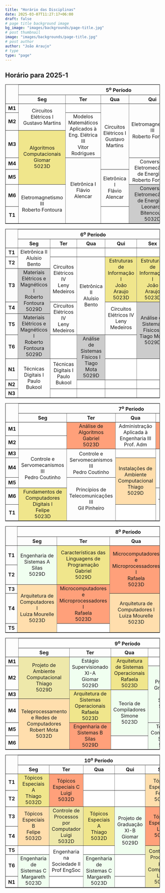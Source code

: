 ```yaml
---
title: "Horário das Disciplinas"
date: 2025-03-07T11:27:17+06:00
draft: false
# page title background image
bg_image: "images/backgrounds/page-title.jpg"
# post thumbnail
image: "images/backgrounds/page-title.jpg"
# post author
author: "João Araujo"
# type
type: "page"
---
```


## Horário para 2025-1 
<style>
  table td {
    text-align: center;
    vertical-align: middle; /* Opcional, para centralizar verticalmente */
  }
  .desc1 {
    background-color: #F0E68C;
    text-align: center;
    vertical-align: middle;
  }
  .desc2 {
    background-color: #FFDEAD;
  }
  .desc3 {
    background-color: #FFA07A;
  }
  .desc4 {
    background-color: #EEE8AA;
  }
  .desc5 {
    background-color: #F0FFF0;
  }
  .desc6 {
    background-color: #F0FFF0;
  }
  .desc7 {
    background-color: #F0FFF0;
  }
  .eletrica1 {
    background-color: #cccccc;
    text-align: center;
    vertical-align: middle;
  }
  .eletrica2 {
    background-color: #cccccc;
  }
  .eletrica3 {
    background-color: #cccccc;
  }
  .eletrica4 {
    background-color: #cccccc;
  }
  .eletronica1 {
    background-color: #cccccc;
  }
  .eletronica2 {
    background-color: #cccccc;
  }
  .vazio {
    background-color:rgb(255, 255, 255);
  }
  .extra1 {
    background-color: #cccccc;
  }
</style>


<table border="1" class="odd_table" id="table_1">
<thead>
<tr><td rowspan="2"></td><th colspan="5">5<sup>o</sup> Período</th></tr>
<tr>
<!-- span -->
<th class="xAxis">Seg</th>
<th class="xAxis">Ter</th>
<th class="xAxis">Qua</th>
<th class="xAxis">Qui</th>
<th class="xAxis">Sex</th>
</tr>
</thead>
<tbody>
<tr>
<th class="yAxis">M1</th>
<td rowspan="2">Circuitos Elétricos I<br/>Gustavo Martins<br/></td>
<td class="vazio"></td>
<td rowspan="4">Circuitos Elétricos I<br/>Gustavo Martins<br/></td>
<td rowspan="3">Eletromagnetismo III<br/>Roberto Fontoura<br/></td>
<td class="desc1" rowspan="2">Algoritmos Computacionais<br/>Giomar<br/>5023D<br/></td>
</tr>
<tr>
<th class="yAxis">M2</th>
<!-- span -->
<td rowspan="2">Modelos Matemáticos Aplicados à Eng. Elétrica III<br/>Vitor Rodrigues<br/></td>
<!-- span -->
<!-- span -->
<!-- span -->
</tr>
<tr>
<th class="yAxis">M3</th>
<td class="desc1" rowspan="3">Algoritmos Computacionais<br/>Giomar<br/>5023D<br/></td>
<!-- span -->
<!-- span -->
<!-- span -->
<td class="eletrica1"  rowspan="2">Conversão Eletromecânica de Energia III<br/>Leonardo Bitencourt<br/>5032D<br/></td>
</tr>
<tr>
<th class="yAxis">M4</th>
<!-- span -->
<td rowspan="4">Eletrônica I<br/>Flávio Alencar<br/></td>
<!-- span -->
<td rowspan="2">Conversão Eletromecânica de Energia III<br/>Roberto Fontoura<br/></td>
<!-- span -->
</tr>
<tr>
<th class="yAxis">M5</th>
<!-- span -->
<!-- span -->
<td rowspan="2">Eletrônica I<br/>Flávio Alencar<br/></td>
<!-- span -->
<td rowspan="3">Modelos Matemáticos Aplicados à Eng. Elétrica III<br/>Vitor Rodrigues<br/></td>
</tr>
<tr>
<th class="yAxis">M6</th>
<td rowspan="2">Eletromagnetismo III<br/>Roberto Fontoura<br/></td>
<!-- span -->
<!-- span -->
<td class="eletrica1" rowspan="2">Conversão Eletromecânica de Energia III<br/>Leonardo Bitencourt<br/>5032D<br/></td>
<!-- span -->
</tr>
<tr>
<th class="yAxis">T1</th>
<!-- span -->
<!-- span -->
<td class="vazio"></td>
<!-- span -->
</tr>
</tbody>
</table>


<table border="1" class="even_table" id="table_4">
<thead>
<tr><td rowspan="2"></td><th colspan="5">6<sup>o</sup> Período</th></tr>
<tr>
<!-- span -->
<th class="xAxis">Seg</th>
<th class="xAxis">Ter</th>
<th class="xAxis">Qua</th>
<th class="xAxis">Qui</th>
<th class="xAxis">Sex</th>
</tr>
</thead>
<tbody>
<tr>
<th class="yAxis">T1</th>
<td rowspan="2">Eletrônica II<br/>Aluísio Bento<br/></td>
<td class="vazio"></td>
<td class="vazio"></td>
<td class="vazio"></td>
<td class="vazio"></td>
</tr>
<tr>
<th class="yAxis">T2</th>
<!-- span -->
<td rowspan="2">Circuitos Elétricos IV<br/>Leny Medeiros<br/></td>
<td rowspan="4">Eletrônica II<br/>Aluísio Bento<br/></td>
<td class="desc1" rowspan="2">Estruturas de Informação I<br/>João Araujo<br/>5023D<br/></td>
<td class="desc1" rowspan="2">Estruturas de Informação I<br/>João Araujo<br/>5023D<br/></td>
</tr>
<tr>
<th class="yAxis">T3</th>
<td class="eletrica1" rowspan="2">Materiais Elétricos e Magnéticos I<br/>Roberto Fontoura<br/>5029D<br/></td>
<!-- span -->
<!-- span -->
<!-- span -->
<!-- span -->
</tr>
<tr>
<th class="yAxis">T4</th>
<!-- span -->
<td rowspan="2">Circuitos Elétricos IV<br/>Leny Medeiros<br/></td>
<!-- span -->
<td rowspan="2">Circuitos Elétricos IV<br/>Leny Medeiros<br/></td>
<td class="eletrica1" rowspan="3">Análise de Sistemas Físicos I<br/>Tiago Mota<br/>5029D<br/></td>
</tr>
<tr>
<th class="yAxis">T5</th>
<td class="eletrica1" rowspan="2">Materiais Elétricos e Magnéticos I<br/>Roberto Fontoura<br/>5029D<br/></td>
<!-- span -->
<!-- span -->
<!-- span -->
<!-- span -->
</tr>
<tr>
<th class="yAxis">T6</th>
<!-- span -->
<td class="vazio"></td>
<td class="eletrica1" rowspan="2">Análise de Sistemas Físicos I<br/>Tiago Mota<br/>5029D<br/></td>
<td class="vazio"></td>
<!-- span -->
</tr>
<tr>
<th class="yAxis">N1</th>
<td rowspan="3">Técnicas Digitais I<br/>Paulo Bukool<br/></td>
<td rowspan="2">Técnicas Digitais I<br/>Paulo Bukool<br/></td>
<!-- span -->
<td class="vazio"></td>
<td class="vazio"></td>
</tr>
<tr>
<th class="yAxis">N2</th>
<!-- span -->
<td class="vazio"></td>
<td class="vazio"></td>
<td class="vazio"></td>
</tr>
<tr>
<th class="yAxis">N3</th>
<!-- span -->
<td class="vazio"></td>
<td class="vazio"></td>
<td class="vazio"></td>
<td class="vazio"></td>
</tr>
</tbody>
</table>

<table border="1" class="odd_table" id="table_7">
<thead>
<tr><td rowspan="2"></td><th colspan="6">7<sup>o</sup> Período</th></tr>
<tr>
<!-- span -->
<th class="xAxis">Seg</th>
<th class="xAxis">Ter</th>
<th class="xAxis">Qua</th>
<th class="xAxis">Qui</th>
<th class="xAxis">Sex</th>
</tr>
</thead>
<tbody>
<tr>
<th class="yAxis">M1</th>
<td class="vazio"></td>
<td class="desc3" rowspan="2">Análise de Algoritmos<br/>Gabriel<br/>5023D<br/></td>
<td rowspan="2">Administração Aplicada à Engenharia III<br/>Prof. Adm<br/></td>
<td class="desc3" rowspan="2">Análise de Algoritmos<br/>Gabriel<br/>5023D<br/></td>
<td rowspan="2">Administração Aplicada à Engenharia III<br/>Prof. Adm<br/></td>
</tr>
<tr>
<th class="yAxis">M2</th>
<td class="vazio"></td>
<!-- span -->
<!-- span -->
<!-- span -->
<!-- span -->
</tr>
<tr>
<th class="yAxis">M3</th>
<td rowspan="3">Controle e Servomecanismos III<br/>Pedro Coutinho<br/></td>
<td rowspan="2">Controle e Servomecanismos III<br/>Pedro Coutinho<br/></td>
<td class="vazio"></td>
<td rowspan="3">Técnicas<br/>Digitais II<br/>Marcelo Rubinstein<br/></td>
<td class="desc1" rowspan="3">Fundamentos de Computadores Digitais I<br/>Felipe<br/>5023D<br/></td>
</tr>
<tr>
<th class="yAxis">M4</th>
<!-- span -->
<!-- span -->
<td class="desc2" rowspan="3">Instalações de Ambiente Computacional<br/>Thiago<br/>5029D<br/></td>
<!-- span -->
<!-- span -->
</tr>
<tr>
<th class="yAxis">M5</th>
<!-- span -->
<td rowspan="3">Princípios de Telecomunicações III<br/>Gil Pinheiro<br/></td>
<!-- span -->
<!-- span -->
<!-- span -->
</tr>
<tr>
<th class="yAxis">M6</th>
<td class="desc1" rowspan="2">Fundamentos de Computadores Digitais I<br/>Felipe<br/>5023D<br/></td>
<!-- span -->
<!-- span -->
<td rowspan="2">Princípios de Telecomunicações III<br/>Gil Pinheiro<br/></td>
<td rowspan="2">Técnicas<br/>Digitais II<br/>Marcelo Rubinstein<br/></td>
</tr>
<tr>
<th class="yAxis">T1</th>
<!-- span -->
<!-- span -->
<td class="vazio"></td>
<!-- span -->
<!-- span -->
</tr>
</tbody>
</table>

<table border="1" class="even_table" id="table_10">
<thead>
<tr><td rowspan="2"></td><th colspan="6">8<sup>o</sup> Período</th></tr>
<tr>
<!-- span -->
<th class="xAxis">Seg</th>
<th class="xAxis">Ter</th>
<th class="xAxis">Qua</th>
<th class="xAxis">Qui</th>
<th class="xAxis">Sex</th>
</tr>
</thead>
<tbody><tr>
<th class="yAxis">T1</th>
<td class="desc5" rowspan="2">Engenharia de Sistemas A<br/>Silas<br/>5029D<br/></td>
<td class="desc1" rowspan="2">Características das Linguagens de Programação<br/>Gabriel<br/>5029D<br/></td>
<td class="desc3" rowspan="3">Microcomputadores e Microprocessadores I<br/>Rafaela<br/>5023D<br/></td>
<td class="desc1" rowspan="2">Características das Linguagens de Programação<br/>Gabriel<br/>5029D<br/></td>
<td class="desc5" rowspan="2">Engenharia de Sistemas A<br/>Silas<br/>5029D<br/></td>
</tr>
<tr>
<th class="yAxis">T2</th>
<!-- span -->
<!-- span -->
<!-- span -->
<!-- span -->
<!-- span -->
</tr>
<tr>
<th class="yAxis">T3</th>
<td class="desc2" rowspan="3">Arquitetura de Computadores I<br/>Luiza Mourelle<br/>5023D<br/></td>
<td class="desc3" rowspan="2">Microcomputadores e Microprocessadores I<br/>Rafaela<br/>5023D<br/></td>
<!-- span -->
<td class="vazio"></td>
<td class="vazio"></td>
</tr>
<tr>
<th class="yAxis">T4</th>
<!-- span -->
<!-- span -->
<td class="desc2" rowspan="2">Arquitetura de Computadores I<br/>Luiza Mourelle<br/>5023D<br/></td>
<td class="desc4" rowspan="2">Laboratório de Programação I<br/>João Araujo<br/>5023D<br/></td>
<td class="desc4" rowspan="2">Laboratório de Programação I<br/>João Araujo<br/>5023D<br/></td>
</tr>
<tr>
<th class="yAxis">T5</th>
<!-- span -->
<td class="vazio"></td>
<!-- span -->
<!-- span -->
<!-- span -->
</tr>
</tbody>
</table>

<table border="1" class="odd_table" id="table_13">
<thead>
<tr><td rowspan="2"></td><th colspan="6">9<sup>o</sup> Período</th></tr>
<tr>
<!-- span -->
<th class="xAxis">Seg</th>
<th class="xAxis">Ter</th>
<th class="xAxis">Qua</th>
<th class="xAxis">Qui</th>
<th class="xAxis">Sex</th>
</tr>
</thead>
<tbody>
<tr>
<th class="yAxis">M1</th>
<td class="desc4" rowspan="3">Projeto de Ambiente Computacional<br/>Thiago<br/>5029D<br/></td>
<td class="desc5" rowspan="2">Estágio Supervisionado XI-A<br/>Giomar<br/>5029D<br/></td>
<td class="desc1" rowspan="2">Arquitetura de Sistemas Operacionais<br/>Rafaela<br/>5023D<br/></td>
<td class="vazio"></td>
<td class="desc2" rowspan="2">Teleprocessamento e Redes de Computadores<br/>Robert Mota<br/>5032D<br/></td>
</tr>
<tr>
<th class="yAxis">M2</th>
<!-- span -->
<!-- span -->
<!-- span -->
<td class="desc5" rowspan="3">Projeto de Graduação XI-A<br/>Simone<br/>5029D<br/></td>
<!-- span -->
</tr>
<tr>
<th class="yAxis">M3</th>
<!-- span -->
<td class="desc1" rowspan="2">Arquitetura de Sistemas Operacionais<br/>Rafaela<br/>5023D<br/></td>
<td class="desc6" rowspan="3">Teoria de Compiladores<br/>Simone<br/>5023D<br/></td>
<!-- span -->
<td class="desc3" rowspan="2">Engenharia de Sistemas B<br/>Silas<br/>5029D<br/></td>
</tr>
<tr>
<th class="yAxis">M4</th>
<td class="desc2" rowspan="3">Teleprocessamento e Redes de Computadores<br/>Robert Mota<br/>5032D<br/></td>
<!-- span -->
<!-- span -->
<!-- span -->
<!-- span -->
</tr>
<tr>
<th class="yAxis">M5</th>
<!-- span -->
<td class="desc3" rowspan="2">Engenharia de Sistemas B<br/>Silas<br/>5029D<br/></td>
<!-- span -->
<td class="desc6" rowspan="2">Teoria de Compiladores<br/>Simone<br/>5023D<br/></td>
<td class="vazio"></td>
</tr>
<tr>
<th class="yAxis">M6</th>
<!-- span -->
<!-- span -->
<td class="vazio"></td>
<!-- span -->
<td class="vazio"></td>
</tr>
</tbody>
</table>

<table border="1" class="even_table" id="table_16">
<thead>
<tr><td rowspan="2"></td><th colspan="6">10<sup>o</sup> Período</th></tr>
<tr>
<!-- span -->
<th class="xAxis">Seg</th>
<th class="xAxis">Ter</th>
<th class="xAxis">Qua</th>
<th class="xAxis">Qui</th>
<th class="xAxis">Sex</th>
</tr>
</thead>
<tbody><tr>
<th class="yAxis">T1</th>
<td class="desc1" rowspan="2">Tópicos Especiais A<br/>Thiago<br/>5032D<br/></td>
<td class="desc3" rowspan="2">Tópicos Especiais C<br/>Luigi<br/>5032D<br/></td>
<td class="vazio"></td>
<td class="vazio"></td>
<td class="desc2" rowspan="2">Tópicos Especiais B<br/>Felipe<br/>5032D<br/></td>
</tr>
<tr>
<th class="yAxis">T2</th>
<!-- span -->
<!-- span -->
<td class="vazio"></td>
<td class="vazio"></td>
<!-- span -->
</tr>
<tr>
<th class="yAxis">T3</th>
<td class="desc2" rowspan="2">Tópicos Especiais B<br/>Felipe<br/>5032D<br/></td>
<td class="desc4" rowspan="2">Controle de Processos por Computador<br/>Luigi<br/>5032D<br/></td>
<td class="desc1" rowspan="2">Tópicos Especiais A<br/>Thiago<br/>5032D<br/></td>
<td class="desc5" rowspan="3">Projeto de Graduação XI-B<br/>Giomar<br/>5029D<br/></td>
<td class="desc3" rowspan="2">Tópicos Especiais C<br/>Luigi<br/>5032D<br/></td>
</tr>
<tr>
<th class="yAxis">T4</th>
<!-- span -->
<!-- span -->
<!-- span -->
<!-- span -->
<!-- span -->
</tr>
<tr>
<th class="yAxis">T5</th>
<td class="vazio"></td>
<td rowspan="2">Engenharia na Sociedade II<br/>Prof EngSoc<br/></td>
<td class="vazio"></td>
<!-- span -->
<td class="desc4" rowspan="3">Controle de Processos por Computador<br/>Luigi<br/>5032D<br/></td>
</tr>
<tr>
<th class="yAxis">T6</th>
<td class="desc5" rowspan="2">Engenharia de Sistemas C<br/>Margareth<br/>5023D<br/></td>
<!-- span -->
<td class="desc5" rowspan="2">Engenharia de Sistemas C<br/>Margareth<br/>5023D<br/></td>
<td class="vazio"></td>
<!-- span -->
</tr>
<tr>
<th class="yAxis">N1</th>
<!-- span -->
<td class="vazio"></td>
<!-- span -->
<td class="vazio"></td>
<!-- span -->
</tr>
</tbody>
</table>

